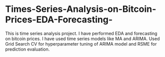 # Times-Series-Analysis-on-Bitcoin-Prices-EDA-Forecasting-
This is time series analysis project. I have performed EDA and forecasting on bitcoin prices. I have used time series models like MA and ARIMA. Used Grid Search CV for hyperparameter tuning of ARIMA model and RSME for prediction evaluation.
